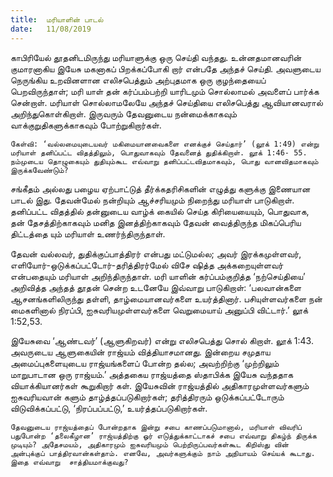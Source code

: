 ```yaml
---
title:  மரியாளின் பாடல்
date:   11/08/2019
---
```


காபிரியேல் தூதனிடமிருந்து மரியாளுக்கு ஒரு செய்தி வந்தது. உன்னதமானவரின் குமாரனாகிய இயேசு மகனாகப் பிறக்கப்போகி றார் என்பதே அந்தச் செய்தி. அவளுடைய நெருங்கிய உறவினளான எலிசபெத்தும் அற்புதமாக ஒரு குழந்தையைப் பெறவிருந்தாள்; மரி யாள் தன் கர்ப்பம்பற்றி யாரிடமும் சொல்லாமல் அவளைப் பார்க்க சென்றாள். மரியாள் சொல்லாமலேயே அந்தச் செய்தியை எலிசபெத்து ஆவியானவரால் அறிந்துகொள்கிறாள். இருவரும் தேவனுடைய நன்மைக்காகவும் வாக்குறுதிகளுக்காகவும் போற்றுகிறார்கள்.

`கேள்வி: ‘வல்லமையுடையவர் மகிமையானவைகளை எனக்குச் செய்தார்’ (லூக் 1:49) என்று மரியாள் தனிப்பட்ட விதத்திலும், பொதுவாகவும் தேவனைத் துதிக்கிறாள். லூக் 1:46- 55. நம்முடைய தொழுகையும் துதியும்கூட எவ்வாறு தனிப்பட்டவிதமாகவும், பொது வானவிதமாகவும் இருக்கவேண்டும்?`

சங்கீதம் அல்லது பழைய ஏற்பாட்டுத் தீர்க்கதரிசிகளின் எழுத்து களுக்கு இணையான பாடல் இது. தேவன்மேல் நன்றியும் ஆச்சரியமும் நிறைந்து மரியாள் பாடுகிறாள். தனிப்பட்ட விதத்தில் தன்னுடைய வாழ்க் கையில் செய்த கிரியையையும், பொதுவாக, தன் தேசத்திற்காகவும் மனித இனத்திற்காகவும் தேவன் வைத்திருந்த மிகப்பெரிய திட்டத்தை யும் மரியாள் உணர்ந்திருந்தாள்.

தேவன் வல்லவர், துதிக்குப்பாத்திரர் என்பது மட்டுமல்ல; அவர் இரக்கமுள்ளவர், எளியோர்-ஒடுக்கப்பட்டோர்-தரித்திரர்மேல் விசே ஷித்த அக்கறையுள்ளவர் என்பதையும் மரியாள் அறிந்திருந்தாள். மரி யாளின் கர்ப்பம்குறித்த ‘நற்செய்தியை’ அறிவித்த அந்தத் தூதன் சென்ற உடனேயே இவ்வாறு பாடுகிறாள்: ‘பலவான்களை ஆசனங்களிலிருந்து தள்ளி, தாழ்மையானவர்களை உயர்த்தினார். பசியுள்ளவர்களை நன் மைகளினால் நிரப்பி, ஐசுவரியமுள்ளவர்களை வெறுமையாய் அனுப்பி விட்டார்.’ லூக் 1:52,53.

இயேசுவை ‘ஆண்டவர்’ (ஆளுகிறவர்) என்று எலிசபெத்து சொல் கிறாள். லூக் 1:43. அவருடைய ஆளுகையின் ராஜ்யம் வித்தியாசமானது. இன்றைய சமுதாய அமைப்புகளையுடைய ராஜ்யங்களைப் போன்ற தல்ல; அவற்றிற்கு ‘முற்றிலும் மாறுபாடான ஒரு ராஜ்யம்.’ அத்தகைய ராஜ்யத்தை ஸ்தாபிக்க இயேசு வந்ததாக வியாக்கியானர்கள் கூறுகிறார் கள். இயேசுவின் ராஜ்யத்தில் அதிகாரமுள்ளவர்களும் ஐசுவரியவான் களும் தாழ்த்தப்படுகிறார்கள்; தரித்திரரும் ஒடுக்கப்பட்டோரும் விடுவிக்கப்பட்டு, ‘நிரப்பப்பட்டு,’ உயர்த்தப்படுகிறார்கள்.

`தேவனுடைய ராஜ்யத்தைப் போன்றதாக இன்று சபை காணப்படுமானால், மரியாள் விவரிப் பதுபோன்ற ‘தலைகீழான’ ராஜ்யத்திற்கு ஓர் எடுத்துக்காட்டாகச் சபை எவ்வாறு திகழ்ந் திருக்க முடியும்? அதேசமயம், அதிகாரமும் ஐசுவரியமும் பெற்றிருப்பவர்கள்கூட கிறிஸ்து வின் அன்புக்குப் பாத்திரவான்கள்தாம். எனவே, அவர்களுக்கும் நாம் அநியாயம் செய்யக் கூடாது.  இதை எவ்வாறு  சாத்தியமாக்குவது?`